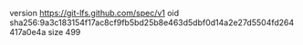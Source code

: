 version https://git-lfs.github.com/spec/v1
oid sha256:9a3c183154f17ac8cf9fb5bd25b8e463d5dbf0d14a2e27d5504fd264417a0e4a
size 499
